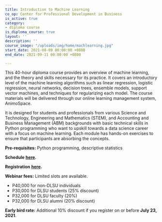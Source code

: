 ```yaml
---
title: Introduction to Machine Learning
co_op: Center for Professional Development in Business
is_active: true
category:
- diploma course
is_diploma_course: true
layout: ''
description: ''
course_image: "/uploads/img/home/machlearning.jpg"
start_date: 2021-08-09 00:00:00 +0800
end_date: 2021-09-11 00:00:00 +0800

---
```

This 40-hour diploma course provides an overview of machine learning, and the theory and skills necessary for its practice. It covers an introductory level of the machine learning algorithms such as linear regression, logistic regression, neural networks, decision trees, ensemble models, support vector machines, and techniques for regularizing each model. The course materials will be delivered through our online learning management system, AnimoSpace.

It is designed for students and professionals from various Science and Technology, Engineering and Mathematics (STEM), and Accounting and Business Management (ABM) backgrounds with basic technical skills in Python programming who want to upskill towards a data science career with a focus on machine learning. Each module has hands-on exercises to ensure that participants are absorbing the concepts.

**Pre-requisites:** Python programming, descriptive statistics

**Schedule** [**here**](http://bit.ly/DLSU-IntroML-Aug2021Sched)**.**

**Registration** [**here**](http://bit.ly/DLSU-IntroML-Batch1Reg)**.**

**Webinar fees:** Limited slots are available.

* P40,000 for non-DLSU individuals
* P30,000 for DLSU students (25% discount)
* P32,000 for DLSU faculty (20%)
* P32,000 for DLSU alumni (20% discount)

**Early bird rate:** Additional 10% discount if you register on or before **July 23, 2021**.